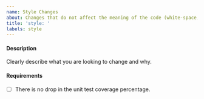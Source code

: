 ```yaml
---
name: Style Changes
about: Changes that do not affect the meaning of the code (white-space, formatting, missing semi-colons, etc)
title: 'style: '
labels: style
---
```


#### Description

Clearly describe what you are looking to change and why.

#### Requirements

- [ ] There is no drop in the unit test coverage percentage.
